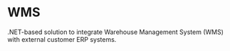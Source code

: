# WMS
.NET-based solution to integrate Warehouse Management System (WMS) with external customer ERP systems. 
